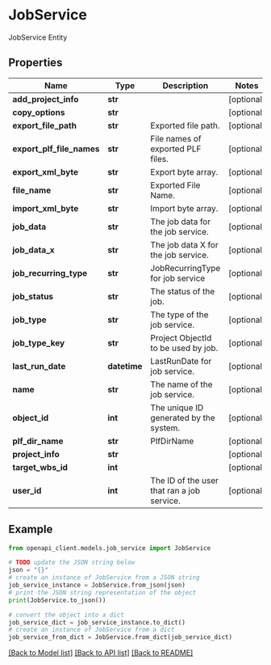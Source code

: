 # JobService

JobService Entity

## Properties

Name | Type | Description | Notes
------------ | ------------- | ------------- | -------------
**add_project_info** | **str** |  | [optional] 
**copy_options** | **str** |  | [optional] 
**export_file_path** | **str** | Exported file path. | [optional] 
**export_plf_file_names** | **str** | File names of exported PLF files. | [optional] 
**export_xml_byte** | **str** | Export byte array. | [optional] 
**file_name** | **str** | Exported File Name. | [optional] 
**import_xml_byte** | **str** | Import byte array. | [optional] 
**job_data** | **str** | The job data for the job service. | [optional] 
**job_data_x** | **str** | The job data X for the job service. | [optional] 
**job_recurring_type** | **str** | JobRecurringType for job service | [optional] 
**job_status** | **str** | The status of the job. | [optional] 
**job_type** | **str** | The type of the job service. | [optional] 
**job_type_key** | **str** | Project ObjectId to be used by job. | [optional] 
**last_run_date** | **datetime** | LastRunDate for job service. | [optional] 
**name** | **str** | The name of the job service. | [optional] 
**object_id** | **int** | The unique ID generated by the system. | [optional] 
**plf_dir_name** | **str** | PlfDirName | [optional] 
**project_info** | **str** |  | [optional] 
**target_wbs_id** | **int** |  | [optional] 
**user_id** | **int** | The ID of the user that ran a job service. | [optional] 

## Example

```python
from openapi_client.models.job_service import JobService

# TODO update the JSON string below
json = "{}"
# create an instance of JobService from a JSON string
job_service_instance = JobService.from_json(json)
# print the JSON string representation of the object
print(JobService.to_json())

# convert the object into a dict
job_service_dict = job_service_instance.to_dict()
# create an instance of JobService from a dict
job_service_from_dict = JobService.from_dict(job_service_dict)
```
[[Back to Model list]](../README.md#documentation-for-models) [[Back to API list]](../README.md#documentation-for-api-endpoints) [[Back to README]](../README.md)


